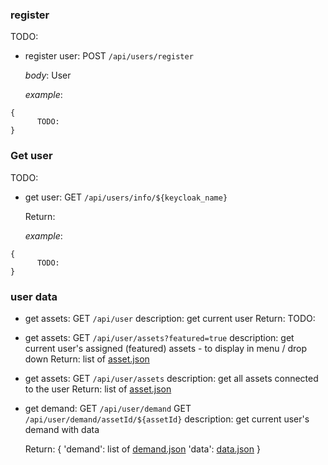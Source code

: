 
### register ###
TODO:
* register user: POST `/api/users/register` 
  
    *body*: User

    *example*:
```
{
      TODO:  
}
``` 

### Get user ###
TODO:
* get user: GET `/api/users/info/${keycloak_name}` 
  
    Return:

    *example*:
```
{
      TODO:  
}
```

### user data
* get assets: GET `/api/user`
    description: get current user
    Return: TODO:

* get assets: GET `/api/user/assets?featured=true`
    description: get current user's assigned (featured) assets - to display in menu / drop down
    Return: list of  [asset.json](../model/asset.json)

* get assets: GET `/api/user/assets`
    description: get all assets connected to the user
    Return: list of  [asset.json](../model/asset.json)

* get demand: 
    GET `/api/user/demand`
    GET `/api/user/demand/assetId/${assetId}`
    description: get current user's demand with data
    
    Return: {
      'demand':  list of  [demand.json](../model/demand.json)
      'data': [data.json](../model/data.json)
}
  
